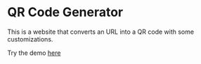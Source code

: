 # QR Code Generator

This is a website that converts an URL into a QR code with some customizations.

Try the demo [here](https://qrcode-generator-omega.vercel.app/)
